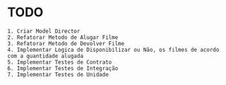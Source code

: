 # TODO

    1. Criar Model Director
    2. Refatorar Metodo de Alugar Filme
    3. Refatorar Metodo de Devolver Filme
    4. Implementar Logica de Disponibilizar ou Não, os filmes de acordo com a quantidade alugada
    5. Implementar Testes de Contrato
    6. Implementar Testes de Integração
    7. Implementar Testes de Unidade